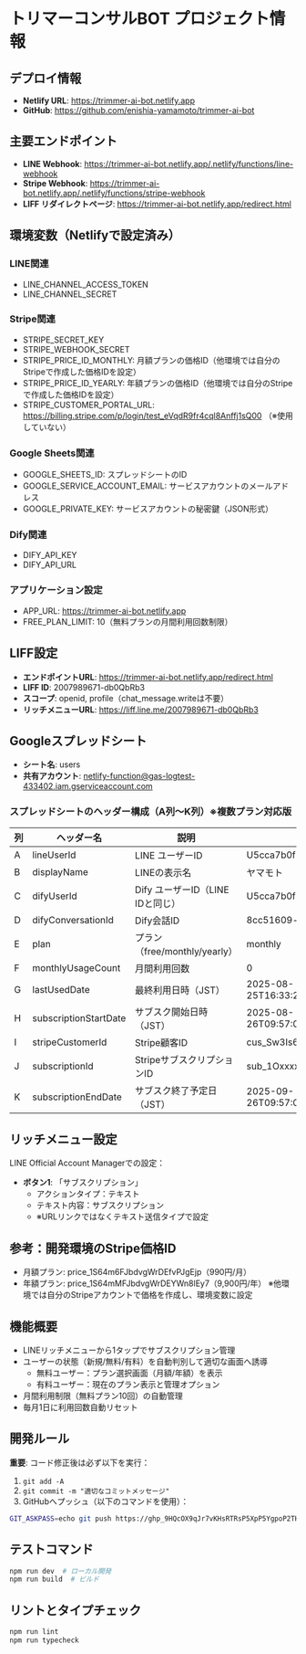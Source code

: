 # トリマーコンサルBOT プロジェクト情報

## デプロイ情報
- **Netlify URL**: https://trimmer-ai-bot.netlify.app
- **GitHub**: https://github.com/enishia-yamamoto/trimmer-ai-bot

## 主要エンドポイント
- **LINE Webhook**: https://trimmer-ai-bot.netlify.app/.netlify/functions/line-webhook
- **Stripe Webhook**: https://trimmer-ai-bot.netlify.app/.netlify/functions/stripe-webhook
- **LIFF リダイレクトページ**: https://trimmer-ai-bot.netlify.app/redirect.html

## 環境変数（Netlifyで設定済み）

### LINE関連
- LINE_CHANNEL_ACCESS_TOKEN
- LINE_CHANNEL_SECRET

### Stripe関連
- STRIPE_SECRET_KEY
- STRIPE_WEBHOOK_SECRET
- STRIPE_PRICE_ID_MONTHLY: 月額プランの価格ID（他環境では自分のStripeで作成した価格IDを設定）
- STRIPE_PRICE_ID_YEARLY: 年額プランの価格ID（他環境では自分のStripeで作成した価格IDを設定）
- STRIPE_CUSTOMER_PORTAL_URL: https://billing.stripe.com/p/login/test_eVqdR9fr4cql8Anffj1sQ00 （※使用していない）

### Google Sheets関連
- GOOGLE_SHEETS_ID: スプレッドシートのID
- GOOGLE_SERVICE_ACCOUNT_EMAIL: サービスアカウントのメールアドレス
- GOOGLE_PRIVATE_KEY: サービスアカウントの秘密鍵（JSON形式）

### Dify関連
- DIFY_API_KEY
- DIFY_API_URL

### アプリケーション設定
- APP_URL: https://trimmer-ai-bot.netlify.app
- FREE_PLAN_LIMIT: 10（無料プランの月間利用回数制限）

## LIFF設定
- **エンドポイントURL**: https://trimmer-ai-bot.netlify.app/redirect.html
- **LIFF ID**: 2007989671-db0QbRb3
- **スコープ**: openid, profile（chat_message.writeは不要）
- **リッチメニューURL**: https://liff.line.me/2007989671-db0QbRb3

## Googleスプレッドシート
- **シート名**: users
- **共有アカウント**: netlify-function@gas-logtest-433402.iam.gserviceaccount.com

### スプレッドシートのヘッダー構成（A列〜K列）※複数プラン対応版
| 列 | ヘッダー名 | 説明 | 例 |
|---|---|---|---|
| A | lineUserId | LINE ユーザーID | U5cca7b0f75d8... |
| B | displayName | LINEの表示名 | ヤマモト |
| C | difyUserId | Dify ユーザーID（LINE IDと同じ） | U5cca7b0f75d8... |
| D | difyConversationId | Dify会話ID | 8cc51609-a7a1-... |
| E | plan | プラン（free/monthly/yearly） | monthly |
| F | monthlyUsageCount | 月間利用回数 | 0 |
| G | lastUsedDate | 最終利用日時（JST） | 2025-08-25T16:33:20.431+09:00 |
| H | subscriptionStartDate | サブスク開始日時（JST） | 2025-08-26T09:57:00.644+09:00 |
| I | stripeCustomerId | Stripe顧客ID | cus_Sw3Is6LjwwZxT3 |
| J | subscriptionId | StripeサブスクリプションID | sub_1OxxxxxxxxxxxxX |
| K | subscriptionEndDate | サブスク終了予定日（JST） | 2025-09-26T09:57:00.644+09:00 |

## リッチメニュー設定
LINE Official Account Managerでの設定：
- **ボタン1**: 「サブスクリプション」
  - アクションタイプ：テキスト
  - テキスト内容：サブスクリプション
  - ※URLリンクではなくテキスト送信タイプで設定

## 参考：開発環境のStripe価格ID
- 月額プラン: price_1S64m6FJbdvgWrDEfvPJgEjp（990円/月）
- 年額プラン: price_1S64mMFJbdvgWrDEYWn8lEy7（9,900円/年）
※他環境では自分のStripeアカウントで価格を作成し、環境変数に設定

## 機能概要
- LINEリッチメニューから1タップでサブスクリプション管理
- ユーザーの状態（新規/無料/有料）を自動判別して適切な画面へ誘導
  - 無料ユーザー：プラン選択画面（月額/年額）を表示
  - 有料ユーザー：現在のプラン表示と管理オプション
- 月間利用制限（無料プラン10回）の自動管理
- 毎月1日に利用回数自動リセット

## 開発ルール
**重要**: コード修正後は必ず以下を実行：
1. `git add -A`
2. `git commit -m "適切なコミットメッセージ"`
3. GitHubへプッシュ（以下のコマンドを使用）：
```bash
GIT_ASKPASS=echo git push https://ghp_9HQcOX9qJr7vKHsRTRsP5XpP5YgpoP2THsUt:x-oauth-basic@github.com/enishia-yamamoto/trimmer-ai-bot.git
```

## テストコマンド
```bash
npm run dev  # ローカル開発
npm run build  # ビルド
```

## リントとタイプチェック
```bash
npm run lint
npm run typecheck
```